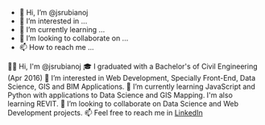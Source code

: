 - 👋 Hi, I’m @jsrubianoj
- 👀 I’m interested in ...
- 🌱 I’m currently learning ...
- 💞️ I’m looking to collaborate on ...
- 📫 How to reach me ...

👋🏽 Hi, I'm @jsrubianoj
🎓 I graduated with a Bachelor's of Civil Engineering (Apr 2016)
👀 I’m interested in Web Development, Specially Front-End, Data Science, GIS and BIM Applications.
🌱 I’m currently learning JavaScript and Python with applications to Data Science and GIS Mapping. I'm also learning REVIT.
💞️ I’m looking to collaborate on Data Science and Web Development projects.
📫 Feel free to reach me in [LinkedIn](https://www.linkedin.com/in/jsrubianoj/)

